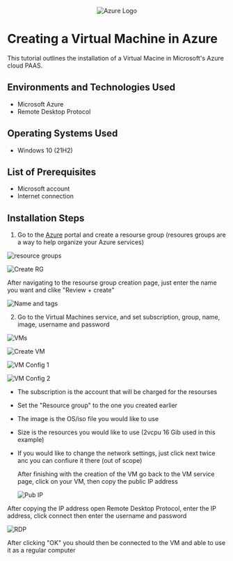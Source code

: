 <p align="center">
<img src="https://www.logo.wine/a/logo/Microsoft_Azure/Microsoft_Azure-Logo.wine.svg" alt="Azure Logo" />
</p>

# Creating a Virtual Machine in Azure
This tutorial outlines the installation of a Virtual Macine in Microsoft's Azure cloud PAAS.<br />

## Environments and Technologies Used

- Microsoft Azure
- Remote Desktop Protocol

## Operating Systems Used

- Windows 10</b> (21H2)

## List of Prerequisites

- Microsoft account
- Internet connection

## Installation Steps
1. Go to the [Azure](https://portal.azure.com) portal and create a resourse group (resoures groups are a way to help organize your Azure services)

![resource groups](https://github.com/ColinGMatherne/Azure-VM/assets/132864551/66f48d67-5a79-43d2-9453-d8c7b209f3b1)

![Create RG](https://github.com/ColinGMatherne/Azure-VM/assets/132864551/e6583522-7ff8-4eee-86d0-434e2b5adef2)

After navigating to the resourse group creation page, just enter the name you want and clike "Review + create"

![Name and tags](https://github.com/ColinGMatherne/Azure-VM/assets/132864551/81c38638-15d0-45c4-9b4b-bd6f6dd5f1f1)

2. Go to the Virtual Machines service, and set subscription, group, name, image, username and password

![VMs](https://github.com/ColinGMatherne/Azure-VM/assets/132864551/a82c9eae-7b48-4285-a24f-96945b4b7944)

![Create VM](https://github.com/ColinGMatherne/Azure-VM/assets/132864551/e650f89b-fce3-4b65-be1f-cc5df587d383)

![VM Config 1](https://github.com/ColinGMatherne/Azure-VM/assets/132864551/68f45429-610d-47f7-84c2-335f5c66f605)

![VM Config 2](https://github.com/ColinGMatherne/Azure-VM/assets/132864551/95e6c0e7-17c8-4898-b510-1af3f53c057b)

- The subscription is the account that will be charged for the resourses
- Set the "Resource group" to the one you created earlier
- The image is the OS/iso file you would like to use
- Size is the resources you would like to use (2vcpu 16 Gib used in this example)
- If you would like to change the network settings, just click next twice anc you can confiure it there (out of scope)

  After finishing with the creation of the VM go back to the VM service page, click on your VM, then copy the public IP address

  ![Pub IP](https://github.com/ColinGMatherne/Azure-VM/assets/132864551/effa8b3d-df83-4ade-a6b6-b7f36634247b)

After copying the IP address open Remote Desktop Protocol, enter the IP address, click connect then enter the username and password

![RDP](https://github.com/ColinGMatherne/Azure-VM/assets/132864551/de368a50-c6ca-4c68-a2d4-bcd498f493ad)

After clicking "OK" you should then be connected to the VM and able to use it as a regular computer
